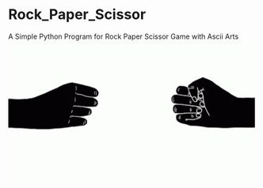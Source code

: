 # Rock_Paper_Scissor
A Simple Python Program for Rock Paper Scissor Game with Ascii Arts
![](tenor.gif)
